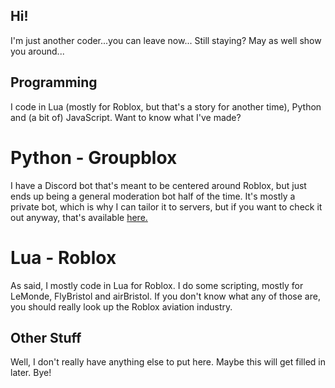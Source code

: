 ## Hi!
I'm just another coder...you can leave now...
Still staying? May as well show you around...
## Programming
I code in Lua (mostly for Roblox, but that's a story for another time), Python and (a bit of) JavaScript. Want to know what I've made?
# Python - Groupblox
I have a Discord bot that's meant to be centered around Roblox, but just ends up being a general moderation bot half of the time. It's mostly a private bot, which is why I can tailor it to servers, but if you want to check it out anyway, that's available [here.](https://discord.gg/4eX56Jp)
# Lua - Roblox
As said, I mostly code in Lua for Roblox. I do some scripting, mostly for LeMonde, FlyBristol and airBristol. If you don't know what any of those are, you should really look up the Roblox aviation industry.

## Other Stuff
Well, I don't really have anything else to put here. Maybe this will get filled in later. Bye!
